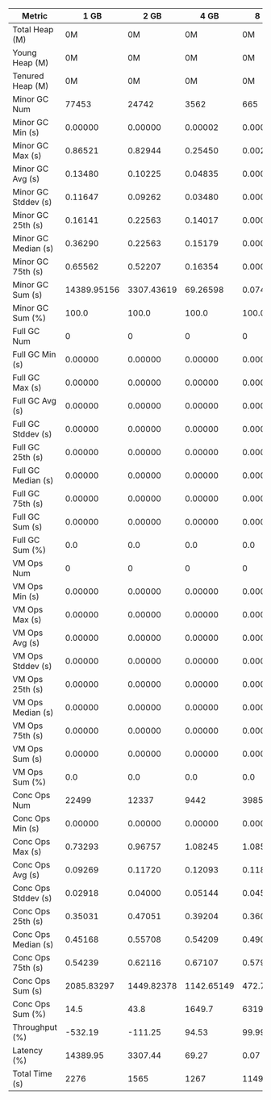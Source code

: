| Metric | 1 GB | 2 GB | 4 GB | 8 GB |
|------|----|----|----|----|
| Total Heap (M) | 0M | 0M | 0M | 0M |
| Young Heap (M) | 0M | 0M | 0M | 0M |
| Tenured Heap (M) | 0M | 0M | 0M | 0M |
| Minor GC Num | 77453 | 24742 | 3562 | 665 |
| Minor GC Min (s) | 0.00000 | 0.00000 | 0.00002 | 0.00003 |
| Minor GC Max (s) | 0.86521 | 0.82944 | 0.25450 | 0.00231 |
| Minor GC Avg (s) | 0.13480 | 0.10225 | 0.04835 | 0.00012 |
| Minor GC Stddev (s) | 0.11647 | 0.09262 | 0.03480 | 0.00021 |
| Minor GC 25th (s) | 0.16141 | 0.22563 | 0.14017 | 0.00004 |
| Minor GC Median (s) | 0.36290 | 0.22563 | 0.15179 | 0.00004 |
| Minor GC 75th (s) | 0.65562 | 0.52207 | 0.16354 | 0.00031 |
| Minor GC Sum (s) | 14389.95156 | 3307.43619 | 69.26598 | 0.07481 |
| Minor GC Sum (%) | 100.0 | 100.0 | 100.0 | 100.0 |
| Full GC Num | 0 | 0 | 0 | 0 |
| Full GC Min (s) | 0.00000 | 0.00000 | 0.00000 | 0.00000 |
| Full GC Max (s) | 0.00000 | 0.00000 | 0.00000 | 0.00000 |
| Full GC Avg (s) | 0.00000 | 0.00000 | 0.00000 | 0.00000 |
| Full GC Stddev (s) | 0.00000 | 0.00000 | 0.00000 | 0.00000 |
| Full GC 25th (s) | 0.00000 | 0.00000 | 0.00000 | 0.00000 |
| Full GC Median (s) | 0.00000 | 0.00000 | 0.00000 | 0.00000 |
| Full GC 75th (s) | 0.00000 | 0.00000 | 0.00000 | 0.00000 |
| Full GC Sum (s) | 0.00000 | 0.00000 | 0.00000 | 0.00000 |
| Full GC Sum (%) | 0.0 | 0.0 | 0.0 | 0.0 |
| VM Ops Num | 0 | 0 | 0 | 0 |
| VM Ops Min (s) | 0.00000 | 0.00000 | 0.00000 | 0.00000 |
| VM Ops Max (s) | 0.00000 | 0.00000 | 0.00000 | 0.00000 |
| VM Ops Avg (s) | 0.00000 | 0.00000 | 0.00000 | 0.00000 |
| VM Ops Stddev (s) | 0.00000 | 0.00000 | 0.00000 | 0.00000 |
| VM Ops 25th (s) | 0.00000 | 0.00000 | 0.00000 | 0.00000 |
| VM Ops Median (s) | 0.00000 | 0.00000 | 0.00000 | 0.00000 |
| VM Ops 75th (s) | 0.00000 | 0.00000 | 0.00000 | 0.00000 |
| VM Ops Sum (s) | 0.00000 | 0.00000 | 0.00000 | 0.00000 |
| VM Ops Sum (%) | 0.0 | 0.0 | 0.0 | 0.0 |
| Conc Ops Num | 22499 | 12337 | 9442 | 3985 |
| Conc Ops Min (s) | 0.00000 | 0.00000 | 0.00000 | 0.00000 |
| Conc Ops Max (s) | 0.73293 | 0.96757 | 1.08245 | 1.08568 |
| Conc Ops Avg (s) | 0.09269 | 0.11720 | 0.12093 | 0.11849 |
| Conc Ops Stddev (s) | 0.02918 | 0.04000 | 0.05144 | 0.04508 |
| Conc Ops 25th (s) | 0.35031 | 0.47051 | 0.39204 | 0.36013 |
| Conc Ops Median (s) | 0.45168 | 0.55708 | 0.54209 | 0.49049 |
| Conc Ops 75th (s) | 0.54239 | 0.62116 | 0.67107 | 0.57989 |
| Conc Ops Sum (s) | 2085.83297 | 1449.82378 | 1142.65149 | 472.76326 |
| Conc Ops Sum (%) | 14.5 | 43.8 | 1649.7 | 631977.3 |
| Throughput (%) | -532.19 | -111.25 | 94.53 | 99.99 |
| Latency (%) | 14389.95 | 3307.44 | 69.27 | 0.07 |
| Total Time (s) | 2276 | 1565 | 1267 | 1149 |
